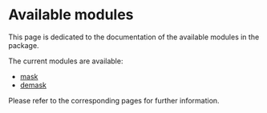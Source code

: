 # Available modules

This page is dedicated to the documentation of the available modules in the package.

The current modules are available:
- [mask](mask/mask.md)
- [demask](demask/demask.md)

Please refer to the corresponding pages for further information.
